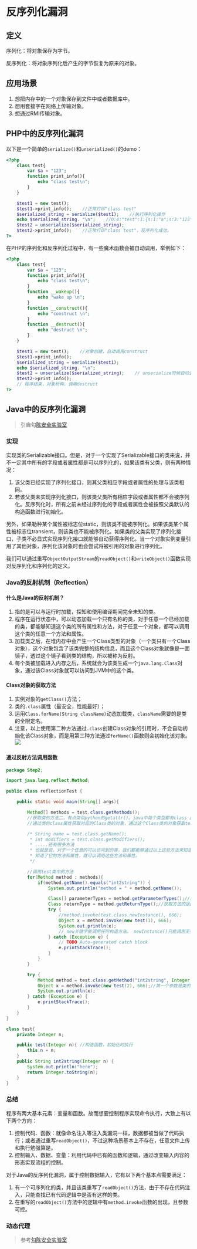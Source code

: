 # 反序列化漏洞

## 定义

序列化：将对象保存为字节。

反序列化：将对象序列化后产生的字节恢复为原来的对象。

## 应用场景

1. 想把内存中的一个对象保存到文件中或者数据库中。
2. 想用套接字在网络上传输对象。
3. 想通过RMI传输对象。

## PHP中的反序列化漏洞

以下是一个简单的`serialize()`和`unserialized()`的demo：

```php
<?php
    class test{
        var $a = "123";
        function print_info(){
            echo "class test\n";
        }
    }

    $test1 = new test();
    $test1->print_info();    //正常打印"class test"
    $serialized_string = serialize($test1);    //执行序列化操作
    echo $serialized_string. "\n";    //O:4:"test":1:{s:1:"a";s:3:"123";}
    $test2 = unserialize($serialized_string);
    $test2->print_info();    //正常打印"class test"，反序列化成功。
?>
```

在PHP的序列化和反序列化过程中，有一些魔术函数会被自动调用，举例如下：

```php
<?php
    class test{
        var $a = "123";
        function print_info(){
            echo "class test\n";
        }
        function __wakeup(){
            echo "wake up \n";
        }
        function __construct(){
            echo "construct \n";
        }
        function __destruct(){
            echo "destruct \n";
        }
    }

    $test1 = new test();    //对象创建，自动调用construct
    $test1->print_info();
    $serialized_string = serialize($test1);
    echo $serialized_string. "\n";
    $test2 = unserialize($serialized_string);    // unserialize时候自动调用wakeup
    $test2->print_info();
    // 程序结束，对象析构，调用destruct
?>
```

## Java中的反序列化漏洞

> 引自勾[陈安全实验室](http://www.polaris-lab.com/index.php/archives/450/)

### 实现

实现类的Serializable接口。但是，对于一个实现了Serializable接口的类来说，并不一定其中所有的字段或者属性都是可以序列化的，如果该类有父类，则有两种情况：

1. 该父类已经实现了序列化接口，则其父类相应字段或者属性的处理与该类相同。
2. 若该父类未实现序列化接口，则该类父类所有相应字段或者属性都不会被序列化。反序列化时，所有之前未经过序列化的字段或者属性会被按照父类默认的构造函数进行初始化。

另外，如果勒种某个属性被标志位static，则该类不能被序列化。如果该类某个属性被标志位transient，则该类也不能被序列化。如果类的父类实现了序列化接口，子类不必显式实现序列化接口就能够自动获得序列化。当一个对象实例变量引用了其他对象，序列化该对象时也会尝试将被引用的对象进行序列化。

我们可以通过重写`ObjectOutputStream`的`readObject()`和`writeObject()`函数实现对反序列化和序列化的定义。

### Java的反射机制（Reflection）

#### 什么是Java的反射机制？

1. 指的是可以与运行时加载，探知和使用编译期间完全未知的类。
2. 程序在运行状态中，可以动态加载一个只有名称的类，对于任意一个已经加载的类，都能够知道这个类的所有属性和方法，对于任意一个对象，都可以调用这个类的任意一个方法和属性。
3. 加载类之后，在堆内存中会产生一个Class类型的对象（一个类只有一个Class对象），这个对象包含了该类完整的结构信息，而且这个Class对象就像是一面镜子，透过这个镜子看到类的结构，所以被称为反射。
4. 每个类被加载进入内存之后，系统就会为该类生成一个`java.lang.Class`对象，通过该Class对象就可以访问到JVM中的这个类。

#### Class对象的获取方法

1. 实例对象的`getClass()`方法；
2. 类的`.class`属性（最安全，性能最好）；
3. 运用`Class.forName(String className)`动态加载类，`className`需要的是类的全限定名。
4. 注意，以上使用第二种方法通过`.class`创建Class对象的引用时，不会自动初始化该Class对象，而是用第三种方法通过`forName()`函数则会初始化该对象。![](http://www.polaris-lab.com/usr/uploads/2018/03/2090392135.png)

#### 通过反射方法调用函数

```java
package Step2;

import java.lang.reflect.Method;

public class reflectionTest {

    public static void main(String[] args){

        Method[] methods = test.class.getMethods();
        //获取类的方法二，有点类似python的getattr()。java中每个类型都有class 属性
        //通过类的class属性获取对应的Class类的对象，通过这个Class类的对象获取test类中的方法集合

        /* String name = test.class.getName();
         * int modifiers = test.class.getModifiers();
         * .....还有很多方法
         * 也就是说，对于一个任意的可以访问到的类，我们都能够通过以上这些方法来知道它的所有的方法和属性；
         * 知道了它的方法和属性，就可以调用这些方法和属性。
         */

        //调用test类中的方法
        for(Method method : methods){
            if(method.getName().equals("int2string")) {
                System.out.println("method = " + method.getName());

                Class[] parameterTypes = method.getParameterTypes();//获取方法的参数
                Class returnType = method.getReturnType();//获取方法的返回类型
                try {
                    //method.invoke(test.class.newInstance(), 666);
                    Object x = method.invoke(new test(1), 666);
                    System.out.println(x);
                    // new关键字能调用任何构造方法。 newInstance()只能调用无参构造方法。
                } catch (Exception e) {
                    // TODO Auto-generated catch block
                    e.printStackTrace();
                }
            }
        }

        try {
            Method method = test.class.getMethod("int2string", Integer.class);
            Object x = method.invoke(new test(2), 666);//第一个参数是类的对象。第二参数是函数的参数
            System.out.println(x);
        } catch (Exception e) {
            e.printStackTrace();
        }
    }
}

class test{
    private Integer n;  

    public test(Integer n){ //构造函数，初始化时执行
        this.n = n;
    }
    public String int2string(Integer n) {
        System.out.println("here");
        return Integer.toString(n);
    }
}
```

### 总结

程序有两大基本元素：变量和函数。故而想要控制程序实现命令执行，大致上有以下两个方向：

1. 控制代码、函数：就像命名注入等注入类漏洞一样，数据都被当做了代码执行；或者通过重写`readObject()`，不过这种场景基本上不存在，任意文件上传和执行勉强算是。
2. 控制输入、数据、变量：利用代码中已有的函数和逻辑，通过改变输入内容的形态实现流程的控制。

对于Java的反序列化漏洞，属于控制数据输入，它有以下两个基本点需要满足：

1. 有一个可序列化的类，并且该类重写了`readObject()`方法，由于不存在代码注入，只能查找已有代码逻辑中是否有这样的类。
2. 在重写的`readObject()`方法中的逻辑中有`method.invoke`函数的出现，且参数可控。

### 动态代理

> 参考[勾陈安全实验室](http://www.polaris-lab.com/index.php/archives/453/)




